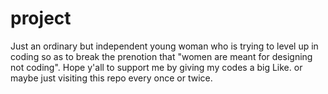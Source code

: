 # project

Just an ordinary but independent young woman who is trying to level up in coding so as to break the prenotion that "women are meant for designing not coding".
Hope y'all to support me by giving my codes a big Like. or maybe just visiting this repo every once or twice.
